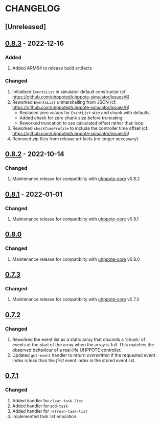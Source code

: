 # CHANGELOG

## [Unreleased]


## [0.8.3](https://github.com/uhppoted/uhppote-simulator/releases/tag/v0.8.3) - 2022-12-16

### Added
1. Added ARM64 to release build artifacts

### Changed
1. Initialised `EventsList` in simulator default constructor (cf. https://github.com/uhppoted/uhppote-simulator/issues/6)
2. Reworked `EventsList` unmarshalling from JSON (cf. https://github.com/uhppoted/uhppote-simulator/issues/6)
   - Replaced zero values for `EventList` size and chunk with defaults 
   - Added check for zero chunk size before truncating
   - Reworked truncation to use calculated offset rather than loop
3. Reworked `checkTimeProfile` to include the controller time offset (cf. https://github.com/uhppoted/uhppote-simulator/issues/5)
4. Removed _zip_ files from release artifacts (no longer necessary)


## [0.8.2](https://github.com/uhppoted/uhppote-simulator/releases/tag/v0.8.2) - 2022-10-14

### Changed
1. Maintenance release for compatiblity with [uhppote-core](https://github.com/uhppoted/uhppote-core) v0.8.2

## [0.8.1](https://github.com/uhppoted/uhppote-simulator/releases/tag/v0.8.1) - 2022-01-01

### Changed
1. Maintenance release for compatiblity with [uhppote-core](https://github.com/uhppoted/uhppote-core) v0.8.1


## [0.8.0](https://github.com/uhppoted/uhppote-simulator/releases/tag/v0.8.0)

### Changed
1. Maintenance release for compatiblity with [uhppote-core](https://github.com/uhppoted/uhppote-core) v0.8.0


## [0.7.3](https://github.com/uhppoted/uhppote-simulator/releases/tag/v0.7.3)

### Changed
1. Maintenance release for compatiblity with [uhppote-core](https://github.com/uhppoted/uhppote-core) v0.7.3


## [0.7.2](https://github.com/uhppoted/uhppote-simulator/releases/tag/v0.7.2)

### Changed
1. Reworked the event list as a static array that discards a 'chunk' of events at the start
   of the array when the array is full. This matches the observed behaviour of a real-life
   UHPPOTE controller.
2. Updated `get-event` handler to return _overwritten_ if the requested event index is
   less than the _first_ event index in the stored event list.


## [0.7.1](https://github.com/uhppoted/uhppote-simulator/releases/tag/v0.7.1)

### Changed
1. Added handler for `clear-task-list`
2. Added handler for  `add-task`
3. Added handler for  `refresh-task-list`
4. Implemented task list emulation
